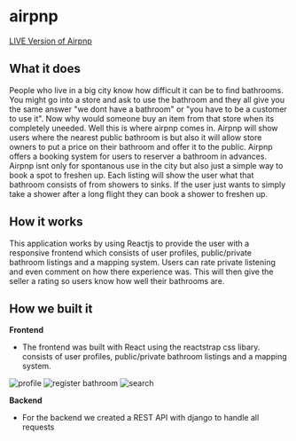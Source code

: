 # airpnp
[LIVE Version of Airpnp](https://www.airpnp.org)

## What it does

People who live in a big city know how difficult it can be to find bathrooms. You might go into a store and ask to use the bathroom and they all give you the same answer "we dont have a bathroom" or "you have to be a customer to use it". Now why would someone buy an item from that store when its completely uneeded. Well this is where airpnp comes in. Airpnp will show users where the nearest public bathroom is but also it will allow store owners to put a price on their bathroom and offer it to the public. Airpnp offers a booking system for users to reserver a bathroom in advances. Airpnp isnt only for spontanous use in the city but also just a simple way to book a spot to freshen up. Each listing will show the user what that bathroom consists of from showers to sinks. If the user just wants to simply take a shower after a long flight they can book a shower to freshen up.

## How it works

This application works by using Reactjs to provide the user with a responsive frontend which consists of user profiles, public/private bathroom listings and a mapping system. Users can rate private listening and even comment on how there experience was. This will then give the seller a rating so users know how well their bathrooms are.

## How we built it

**Frontend**

- The frontend was built with React using the reactstrap css libary. consists of user profiles, public/private bathroom listings and a mapping system.

![profile](https://imgur.com/a/v0YTUcP)
![register bathroom](https://imgur.com/a/7tEITu6)
![search](https://imgur.com/a/2jOrpqa)

**Backend**

- For the backend we created a REST API with django to handle all requests
